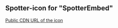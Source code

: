 ## Spotter-icon for "SpotterEmbed"

[Public CDN URL of the icon](https://cdn.jsdelivr.net/gh/restore-skills/spotter-icon/assets/image2vector.svg)
